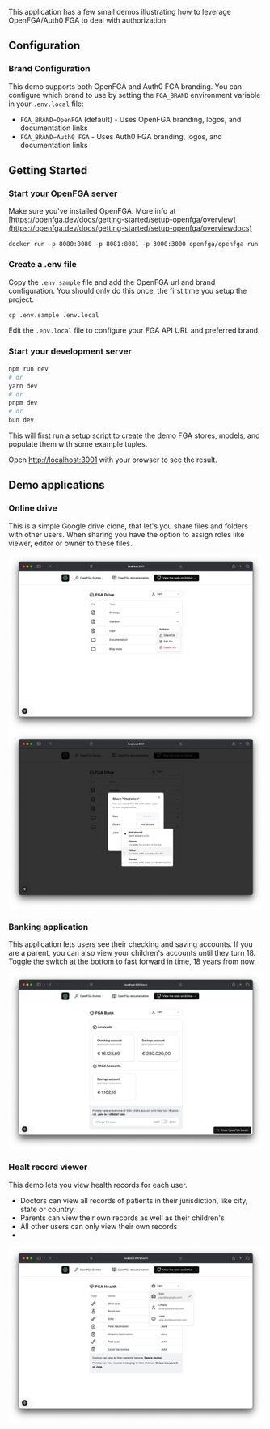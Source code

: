 This application has a few small demos illustrating how to leverage OpenFGA/Auth0 FGA to deal with authorization.

## Configuration

### Brand Configuration
This demo supports both OpenFGA and Auth0 FGA branding. You can configure which brand to use by setting the `FGA_BRAND` environment variable in your `.env.local` file:

- `FGA_BRAND=OpenFGA` (default) - Uses OpenFGA branding, logos, and documentation links
- `FGA_BRAND=Auth0 FGA` - Uses Auth0 FGA branding, logos, and documentation links

## Getting Started


### Start your OpenFGA server
Make sure you've installed OpenFGA. More info at [https://openfga.dev/docs/getting-started/setup-openfga/overview](https://openfga.dev/docs/getting-started/setup-openfga/overviewdocs)
```
docker run -p 8080:8080 -p 8081:8081 -p 3000:3000 openfga/openfga run
```

### Create a .env file

Copy the `.env.sample` file and add the OpenFGA url and brand configuration. You should only do this once, the first time you setup the project.

```
cp .env.sample .env.local
```

Edit the `.env.local` file to configure your FGA API URL and preferred brand.

### Start your development server

```bash
npm run dev
# or
yarn dev
# or
pnpm dev
# or
bun dev
```

This will first run a setup script to create the demo FGA stores, models, and populate them with some example tuples.

Open [http://localhost:3001](http://localhost:3001) with your browser to see the result.

## Demo applications

### Online drive
This is a simple Google drive clone, that let's you share files and folders with other users. When sharing you have the option to assign roles like viewer, editor or owner to these files.

![screenshot of the main drive interface](./screenshots/drive-1.png)
![screenshot of the share interface](./screenshots/drive-2.png)

### Banking application
This application lets users see their checking and saving accounts. If you are a parent, you can also view your children's accounts until they turn 18.
Toggle the switch at the bottom to fast forward in time, 18 years from now.

![screenshot of the banking interface](./screenshots/bank.png)

### Healt record viewer
This demo lets you view health records for each user.
- Doctors can view all records of patients in their jurisdiction, like city, state or country.
- Parents can view their own records as well as their children's
- All other users can only view their own records
- 
![screenshot of the health app interface](./screenshots/health.png)